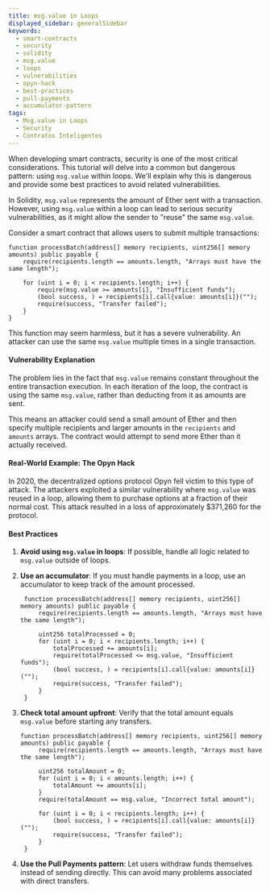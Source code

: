 ```yaml
---
title: msg.value in Loops
displayed_sidebar: generalSidebar
keywords:
  - smart-contracts
  - security
  - solidity
  - msg.value
  - loops
  - vulnerabilities
  - opyn-hack
  - best-practices
  - pull-payments
  - accumulator-pattern
tags:
  - Msg.value in Loops
  - Security
  - Contratos Inteligentes
---
```


When developing smart contracts, security is one of the most critical considerations. This tutorial will delve into a common but dangerous pattern: using `msg.value` within loops. We'll explain why this is dangerous and provide some best practices to avoid related vulnerabilities.

In Solidity, `msg.value` represents the amount of Ether sent with a transaction. However, using `msg.value` within a loop can lead to serious security vulnerabilities, as it might allow the sender to "reuse" the same `msg.value`.

Consider a smart contract that allows users to submit multiple transactions:

```solidity
function processBatch(address[] memory recipients, uint256[] memory amounts) public payable {
    require(recipients.length == amounts.length, "Arrays must have the same length");

    for (uint i = 0; i < recipients.length; i++) {
        require(msg.value >= amounts[i], "Insufficient funds");
        (bool success, ) = recipients[i].call{value: amounts[i]}("");
        require(success, "Transfer failed");
    }
}
```

This function may seem harmless, but it has a severe vulnerability. An attacker can use the same `msg.value` multiple times in a single transaction.

#### Vulnerability Explanation

The problem lies in the fact that `msg.value` remains constant throughout the entire transaction execution. In each iteration of the loop, the contract is using the same `msg.value`, rather than deducting from it as amounts are sent.

This means an attacker could send a small amount of Ether and then specify multiple recipients and larger amounts in the `recipients` and `amounts` arrays. The contract would attempt to send more Ether than it actually received.

#### Real-World Example: The Opyn Hack

In 2020, the decentralized options protocol Opyn fell victim to this type of attack. The attackers exploited a similar vulnerability where `msg.value` was reused in a loop, allowing them to purchase options at a fraction of their normal cost. This attack resulted in a loss of approximately $371,260 for the protocol.

#### Best Practices

1. **Avoid using `msg.value` in loops**: If possible, handle all logic related to `msg.value` outside of loops.

2. **Use an accumulator**: If you must handle payments in a loop, use an accumulator to keep track of the amount processed.

   ```solidity
    function processBatch(address[] memory recipients, uint256[] memory amounts) public payable {
        require(recipients.length == amounts.length, "Arrays must have the same length");
        
        uint256 totalProcessed = 0;
        for (uint i = 0; i < recipients.length; i++) {
            totalProcessed += amounts[i];
            require(totalProcessed <= msg.value, "Insufficient funds");
            (bool success, ) = recipients[i].call{value: amounts[i]}("");
            require(success, "Transfer failed");
        }
    }
   ```

3. **Check total amount upfront**: Verify that the total amount equals `msg.value` before starting any transfers.

   ```solidity
   function processBatch(address[] memory recipients, uint256[] memory amounts) public payable {
        require(recipients.length == amounts.length, "Arrays must have the same length");
        
        uint256 totalAmount = 0;
        for (uint i = 0; i < amounts.length; i++) {
            totalAmount += amounts[i];
        }
        require(totalAmount == msg.value, "Incorrect total amount");
        
        for (uint i = 0; i < recipients.length; i++) {
            (bool success, ) = recipients[i].call{value: amounts[i]}("");
            require(success, "Transfer failed");
        }
    }
   ```

4. **Use the Pull Payments pattern**: Let users withdraw funds themselves instead of sending directly. This can avoid many problems associated with direct transfers.
